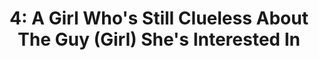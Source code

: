 ---
layout: translation_page
title: "4: A Girl Who's Still Clueless About The Guy (Girl) She's Interested In"
source-url: https://twitter.com/agu_knzm/status/1520611613308448769
source-embed: <blockquote class="twitter-tweet"><p lang="ja" dir="ltr">気になってる人が女だとまだ気づけないギャル <a href="https://t.co/d1gwFuVvyf">pic.twitter.com/d1gwFuVvyf</a></p>&mdash; 新井すみこ (@agu_knzm) <a href="https://twitter.com/agu_knzm/status/1520611613308448769?ref_src=twsrc%5Etfw">May 1, 2022</a></blockquote> <script async src="https://platform.twitter.com/widgets.js" charset="utf-8"></script> 
---